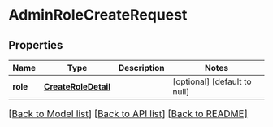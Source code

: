 # AdminRoleCreateRequest

## Properties
Name | Type | Description | Notes
------------ | ------------- | ------------- | -------------
**role** | [**CreateRoleDetail**](CreateRoleDetail.md) |  | [optional] [default to null]

[[Back to Model list]](../README.md#documentation-for-models) [[Back to API list]](../README.md#documentation-for-api-endpoints) [[Back to README]](../README.md)

<style>
     p, ul, ol, li { font-size: 18px !important;}
</style>


